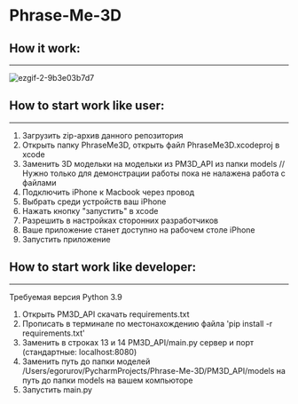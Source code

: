 # Phrase-Me-3D

## How it work:
---------------------------------------------------------------------------------------------------------------------------------------

![ezgif-2-9b3e03b7d7](https://user-images.githubusercontent.com/70414732/222425161-04c1ffc1-55d8-4288-88e3-f894fa387cc4.gif)





## How to start work like user:
---------------------------------------------------------------------------------------------------------------------------------------
1) Загрузить zip-архив данного репозитория
2) Открыть папку PhraseMe3D, открыть файл PhraseMe3D.xcodeproj в xcode
3) Заменить 3D модельки на модельки из PM3D_API из папки models // Нужно только для демонстрации работы пока не налажена работа с файлами
4) Подключить iPhone к Macbook через провод
5) Выбрать среди устройств ваш iPhone
6) Нажать кнопку "запустить" в xcode
7) Разрешить в настройках сторонних разработчиков
8) Ваше приложение станет доступно на рабочем столе iPhone
9) Запустить приложение

## How to start work like developer:
---------------------------------------------------------------------------------------------------------------------------------------
Требуемая версия Python 3.9
1) Открыть PM3D_API скачать requirements.txt
2) Прописать в терминале по местонахождению файла 'pip install -r requirements.txt'
3) Заменить в строках 13 и 14 PM3D_API/main.py сервер и порт (стандартные: localhost:8080)
4) Заменить путь до папки моделей /Users/egorurov/PycharmProjects/Phrase-Me-3D/PM3D_API/models на путь до папки models на вашем компьюторе
5) Запустить main.py
